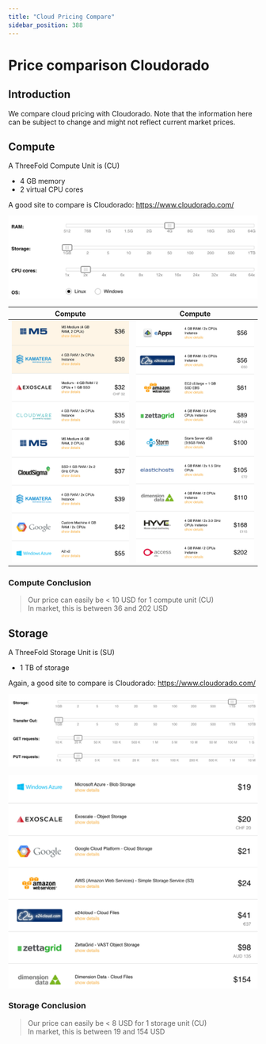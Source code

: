 ```yaml
---
title: "Cloud Pricing Compare"
sidebar_position: 388
---
```


<h1>Price comparison Cloudorado</h1>



## Introduction

We compare cloud pricing with Cloudorado. Note that the information here can be subject to change and might not reflect current market prices.

## Compute

A ThreeFold Compute Unit is (CU)

- 4 GB memory
- 2 virtual CPU cores

A good site to compare is Cloudorado: https://www.cloudorado.com/

![](./img/cloudorado_compute_choices.jpg ':size=600x240')

| Compute                           | Compute                           |
| --------------------------------- | --------------------------------- |
| ![](./img/cloudorado_compute_1.jpg) | ![](./img/cloudorado_compute_2.jpg) |


### Compute Conclusion

> Our price can easily be < 10 USD for 1 compute unit (CU) <br />
> In market, this is between 36 and 202 USD

## Storage

A ThreeFold Storage Unit is (SU)

- 1 TB of storage

Again, a good site to compare is Cloudorado: https://www.cloudorado.com/

![](./img/cloudorado_storage_choices.jpg ':size=600x270')

![](./img/cloudorado_storage_1.jpg ':size=500x610')

### Storage Conclusion

> Our price can easily be < 8 USD for 1 storage unit (CU) <br />
> In market, this is between 19 and 154 USD

<!-- TODO: Update with current market and add generated_on -->